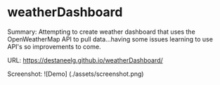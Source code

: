 # weatherDashboard
Summary: 
Attempting to create weather dashboard that uses the OpenWeatherMap API to pull data...having some issues learning to use API's so improvements to come. 




URL: https://destaneelg.github.io/weatherDashboard/

Screenshot:
![Demo] (./assets/screenshot.png)


